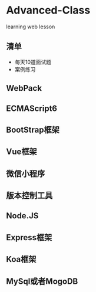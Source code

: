 # Advanced-Class

learning web lesson

## 清单

 - 每天10道面试题
 - 案例练习

## WebPack

## ECMAScript6

## BootStrap框架

## Vue框架

## 微信小程序

## 版本控制工具

## Node.JS

## Express框架

## Koa框架

## MySql或者MogoDB

